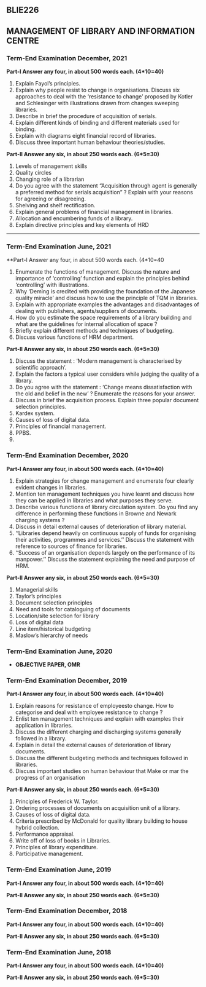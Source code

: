 ## BLIE226
## MANAGEMENT OF LIBRARY AND INFORMATION CENTRE
### Term-End Examination December, 2021
**Part-I Answer any four, in about 500 words each. (4*10=40)**
1. Explain Fayol’s principles.
1. Explain why people resist to change in organisations. Discuss six approaches to deal with the ‘resistance to change’ proposed by Kotler and Schlesinger with illustrations drawn from changes sweeping libraries.
1. Describe in brief the procedure of acquisition of serials.
1. Explain different kinds of binding and different materials used for binding.
1. Explain with diagrams eight financial record of libraries.
1. Discuss three important human behaviour theories/studies.


**Part-II Answer any six, in about 250 words each. (6*5=30)**

1. Levels of management skills
1. Quality circles
1. Changing role of a librarian
1. Do you agree with the statement “Acquisition through agent is generally a preferred method for serials acquisition” ? Explain with your reasons for agreeing or disagreeing.
1. Shelving and shelf rectification.
1. Explain general problems of financial management in libraries.
1. Allocation and encumbering funds of a library.
1. Explain directive principles and key elements of HRD

---

### Term-End Examination June, 2021

**Part-I Answer any four, in about 500 words each. (4*10=40

1. Enumerate the functions of management. Discuss the nature and importance of ‘controlling’ function and explain the principles behind ‘controlling’ with illustrations.
1. Why ‘Deming is credited with providing the foundation of the Japanese quality miracle’ and discuss how to use the principle of TQM in libraries.
1. Explain with appropriate examples the advantages and disadvantages of dealing with publishers, agents/suppliers of documents.
1. How do you estimate the space requirements of a library building and what are the guidelines for internal allocation of space ?
1. Briefly explain different methods and techniques of budgeting.
1. Discuss various functions of HRM department.

**Part-II Answer any six, in about 250 words each. (6*5=30)**

1. Discuss the statement : ‘Modern management is characterised by scientific
approach’.
1. Explain the factors a typical user considers while judging the quality of a library.
1. Do you agree with the statement : ‘Change means dissatisfaction with the old and belief in the new’ ? Enumerate the reasons for your answer.
1. Discuss in brief the acquisition process. Explain three popular document selection
principles.
1. Kardex system.
1. Causes of loss of digital data.
1. Principles of financial management.
1. PPBS.
2. 
### Term-End Examination December, 2020

**Part-I Answer any four, in about 500 words each. (4*10=40)**
1. Explain strategies for change management and enumerate four clearly evident changes in libraries. 
1. Mention ten management techniques you have learnt and discuss how they can be applied in libraries and what purposes they serve. 
1. Describe various functions of library circulation system. Do you find any difference in performing these functions in Browne and Newark charging systems ?
1. Discuss in detail external causes of deterioration of library material. 
1. ‘‘Libraries depend heavily on continuous supply of funds for organising their activities, programmes and services.’’ Discuss the statement with reference to sources of finance for libraries. 
1. ‘‘Success of an organisation depends largely on the performance of its manpower.’’ Discuss the statement explaining the need and purpose of HRM.

**Part-II Answer any six, in about 250 words each. (6*5=30)**

1. Managerial skills 
2. Taylor’s principles 
2. Document selection principles 
2. Need and tools for cataloguing of documents 
2. Location/site selection for library 
2. Loss of digital data 
2. Line item/historical budgeting 
2. Maslow’s hierarchy of needs 

### Term-End Examination June, 2020
- **OBJECTIVE PAPER, OMR**

### Term-End Examination December, 2019
**Part-I Answer any four, in about 500 words each. (4*10=40)**
1. Explain reasons for resistance of employeesto change. How to categorise and deal with employee resistance to change ? 
1. Enlist ten management techniques and explain with examples their application in libraries. 
1. Discuss the different charging and discharging systems generally followed in a library. 
1. Explain in detail the external causes of deterioration of library documents. 
1. Discuss the different budgeting methods and techniques followed in libraries. 
1. Discuss important studies on human behaviour that Make or mar the progress of an organisation

**Part-II Answer any six, in about 250 words each. (6*5=30)**

1. Principles of Frederick W. Taylor.
1. Ordering processes of documents on acquisition unit of a library. 
1. Causes of loss of digital data. 
1. Criteria prescribed by McDonald for quality library building to house hybrid collection. 
1. Performance appraisal. 
1. Write off of loss of books in Libraries. 
1. Principles of library expenditure. 
1. Participative management. 


### Term-End Examination June, 2019
**Part-I Answer any four, in about 500 words each. (4*10=40)**

**Part-II Answer any six, in about 250 words each. (6*5=30)**
### Term-End Examination December, 2018
**Part-I Answer any four, in about 500 words each. (4*10=40)**

**Part-II Answer any six, in about 250 words each. (6*5=30)**

### Term-End Examination June, 2018
**Part-I Answer any four, in about 500 words each. (4*10=40)**

**Part-II Answer any six, in about 250 words each. (6*5=30)**


